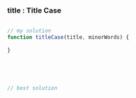 

### title : Title Case
 

```javaScript

// my solution
function titleCase(title, minorWords) {
  
}



	
	
// best solution



```